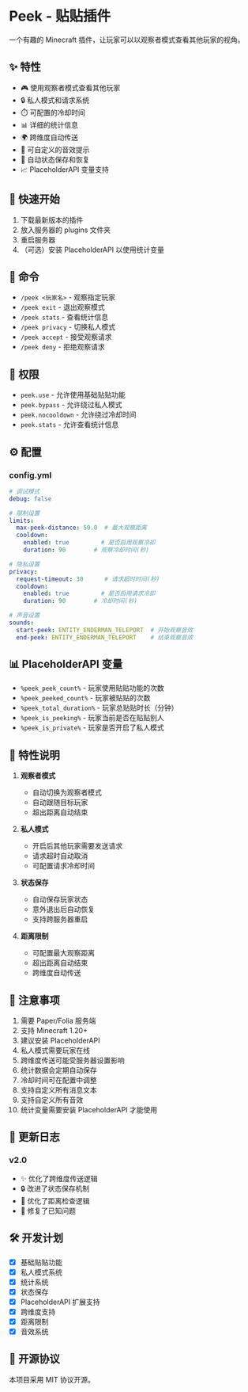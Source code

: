 # Peek - 贴贴插件

一个有趣的 Minecraft 插件，让玩家可以以观察者模式查看其他玩家的视角。

## ✨ 特性

- 🎮 使用观察者模式查看其他玩家
- 🔒 私人模式和请求系统
- ⏱️ 可配置的冷却时间
- 📊 详细的统计信息
- 🌍 跨维度自动传送
- 🎵 可自定义的音效提示
- 🔄 自动状态保存和恢复
- 📈 PlaceholderAPI 变量支持

## 🚀 快速开始

1. 下载最新版本的插件
2. 放入服务器的 plugins 文件夹
3. 重启服务器
4. （可选）安装 PlaceholderAPI 以使用统计变量

## 📝 命令

- `/peek <玩家名>` - 观察指定玩家
- `/peek exit` - 退出观察模式
- `/peek stats` - 查看统计信息
- `/peek privacy` - 切换私人模式
- `/peek accept` - 接受观察请求
- `/peek deny` - 拒绝观察请求

## 🔑 权限

- `peek.use` - 允许使用基础贴贴功能
- `peek.bypass` - 允许绕过私人模式
- `peek.nocooldown` - 允许绕过冷却时间
- `peek.stats` - 允许查看统计信息

## ⚙️ 配置

### config.yml
```yaml
# 调试模式
debug: false

# 限制设置
limits:
  max-peek-distance: 50.0  # 最大观察距离
  cooldown:
    enabled: true         # 是否启用观察冷却
    duration: 90        # 观察冷却时间(秒)

# 隐私设置
privacy:
  request-timeout: 30      # 请求超时时间(秒)
  cooldown:
    enabled: true         # 是否启用请求冷却
    duration: 90        # 冷却时间(秒)

# 声音设置
sounds:
  start-peek: ENTITY_ENDERMAN_TELEPORT  # 开始观察音效
  end-peek: ENTITY_ENDERMAN_TELEPORT    # 结束观察音效
```

## 📊 PlaceholderAPI 变量

- `%peek_peek_count%` - 玩家使用贴贴功能的次数
- `%peek_peeked_count%` - 玩家被贴贴的次数
- `%peek_total_duration%` - 玩家总贴贴时长（分钟）
- `%peek_is_peeking%` - 玩家当前是否在贴贴别人
- `%peek_is_private%` - 玩家是否开启了私人模式

## 🎯 特性说明

1. **观察者模式**
   - 自动切换为观察者模式
   - 自动跟随目标玩家
   - 超出距离自动结束

2. **私人模式**
   - 开启后其他玩家需要发送请求
   - 请求超时自动取消
   - 可配置请求冷却时间

3. **状态保存**
   - 自动保存玩家状态
   - 意外退出后自动恢复
   - 支持跨服务器重启

4. **距离限制**
   - 可配置最大观察距离
   - 超出距离自动结束
   - 跨维度自动传送

## 📌 注意事项

1. 需要 Paper/Folia 服务端
2. 支持 Minecraft 1.20+
3. 建议安装 PlaceholderAPI
4. 私人模式需要玩家在线
5. 跨维度传送可能受服务器设置影响
6. 统计数据会定期自动保存
7. 冷却时间可在配置中调整
8. 支持自定义所有消息文本
9. 支持自定义所有音效
10. 统计变量需要安装 PlaceholderAPI 才能使用

## 🔄 更新日志

### v2.0
- ✨ 优化了跨维度传送逻辑
- 🔒 改进了状态保存机制
- 🎯 优化了距离检查逻辑
- 🔧 修复了已知问题

## 🛠️ 开发计划

- [x] 基础贴贴功能
- [x] 私人模式系统
- [x] 统计系统
- [x] 状态保存
- [x] PlaceholderAPI 扩展支持
- [x] 跨维度支持
- [x] 距离限制
- [x] 音效系统

## 📄 开源协议

本项目采用 MIT 协议开源。
